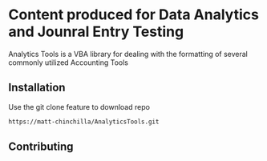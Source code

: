 # **Content produced for Data Analytics and Jounral Entry Testing**
Analytics Tools is a VBA library for dealing with the formatting of several commonly utilized Accounting Tools

## Installation
Use the git clone feature to download repo

```bash
https://matt-chinchilla/AnalyticsTools.git
```

## Contributing
